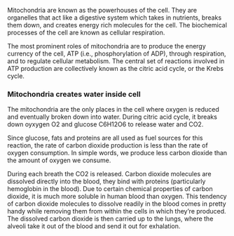Mitochondria are known as the powerhouses of the cell. They are organelles that act like a digestive system which takes in nutrients, breaks them down, and creates energy rich molecules for the cell. The biochemical processes of the cell are known as cellular respiration.  

The most prominent roles of mitochondria are to produce the energy currency of the cell, ATP (i.e., phosphorylation of ADP), through respiration, and to regulate cellular metabolism. The central set of reactions involved in ATP production are collectively known as the citric acid cycle, or the Krebs cycle.

### Mitochondria creates water inside cell
The mitochondria are the only places in the cell where oxygen is reduced and eventually broken down into water. 
During citric acid cycle, it breaks down oyxygen O2 and glucose C6H12O6 to release water and CO2.

Since glucose, fats and proteins are all used as fuel sources for this reaction, the rate of carbon dioxide production is less than the rate of oxygen consumption. In simple words, we produce less carbon dioxide than the amount of oxygen we consume. 

During each breath the CO2 is released. Carbon dioxide molecules are dissolved directly into the blood, they bind with proteins (particularly hemoglobin in the blood). Due to certain chemical properties of carbon dioxide, it is much more soluble in human blood than oxygen. This tendency of carbon dioxide molecules to dissolve readily in the blood comes in pretty handy while removing them from within the cells in which they’re produced. The dissolved carbon dioxide is then carried up to the lungs, where the alveoli take it out of the blood and send it out for exhalation.
